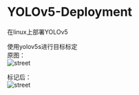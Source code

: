 # YOLOv5-Deployment
在linux上部署YOLOv5

使用yolov5s进行目标标定\
原图：\
![street](https://github.com/user-attachments/assets/bd22a0e3-8cd1-4fff-95ef-5dbebfa19d77)

标记后：\
![street](https://github.com/user-attachments/assets/6ea56bc3-2793-464c-a055-7108ed3ed60f)
